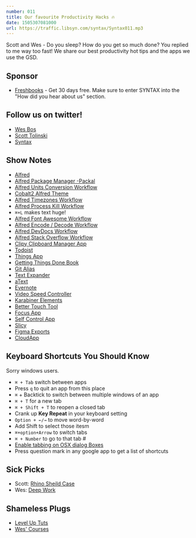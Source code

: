 ```yaml
---
number: 011
title: Our favourite Productivity Hacks 🔥
date: 1505307081000
url: https://traffic.libsyn.com/syntax/Syntax011.mp3
---
```


Scott and Wes - Do you sleep? How do you get so much done? You replied to me way too fast! We share our best productivity hot tips and the apps we use the GSD.

## Sponsor
* [Freshbooks](https://freshbooks.com/syntax) - Get 30 days free. Make sure to enter SYNTAX into the "How did you hear about us" section.

## Follow us on twitter!
* [Wes Bos](https://twitter.com/wesbos)
* [Scott Tolinski](https://twitter.com/stolinski)
* [Syntax](https://twitter.com/SyntaxFM)

## Show Notes

* [Alfred](https://www.alfredapp.com/)
* [Alfred Package Manager -Packal](http://www.packal.org/)
* [Alfred Units Conversion Workflow](http://www.packal.org/workflow/units)
* [Cobalt2 Alfred Theme](https://github.com/wesbos/Cobalt2-Alfred-Theme)
* [Alfred Timezones Workflow](http://www.packal.org/workflow/timezones)
* [Alfred Process Kill Workflow](https://github.com/ngreenstein/alfred-process-killer)
* `⌘+L` makes text huge!
* [Alfred Font Awesome Workflow](https://github.com/ruedap/alfred-font-awesome-workflow)
* [Alfred Encode / Decode Workflow](https://github.com/willfarrell/alfred-encode-decode-workflow)
* [Alfred DevDocs Workflow](https://github.com/yannickglt/alfred-devdocs)
* [Alfred Stack Overflow Workflow](https://github.com/deanishe/alfred-stackoverflow)
* [Clipy Clipboard Manager App](https://clipy-app.com/)
* [Todoist](https://en.todoist.com/)
* [Things App](https://culturedcode.com/things/)
* [Getting Things Done Book](https://www.amazon.ca/Getting-Things-Done-Stress-Free-Productivity/dp/0143126563/ref=pd_lpo_sbs_14_t_0?_encoding=UTF8&psc=1&refRID=MHJARXPDAEP4QJA5R0FP)
* [Git Alias](https://git-scm.com/book/en/v2/Git-Basics-Git-Aliases)
* [Text Expander](https://smilesoftware.com/textexpander)
* [aText](https://www.trankynam.com/atext/)
* [Evernote](https://evernote.com/)
* [Video Speed Controller](https://chrome.google.com/webstore/detail/video-speed-controller/nffaoalbilbmmfgbnbgppjihopabppdk?hl=en)
* [Karabiner Elements](https://github.com/tekezo/Karabiner-Elements/)
* [Better Touch Tool](https://www.boastr.net/)
* [Focus App](https://heyfocus.com/)
* [Self Control App](https://selfcontrolapp.com/)
* [Slicy](http://macrabbit.com/slicy/)
* [Figma Exports](https://www.figma.com)
* [CloudApp](https://my.cl.ly/r/0O0c442O0w1Z0n3W)


## Keyboard Shortcuts You Should Know
Sorry windows users.
* `⌘ + Tab` switch between apps
* Press `q` to quit an app from this place
* `⌘` + Backtick to switch between multiple windows of an app
* `⌘ + T` for a new tab
* `⌘ + Shift + T` to reopen a closed tab
* Crank up **Key Repeat** in your keyboard setting
* `Option + ←/→` to move word-by-word
* Add Shift to select those itesm
* `⌘+option+Arrow` to switch tabs
* `⌘ + Number` to go to that tab #
* [Enable tabbing on OSX dialog Boxes](wesbos.com/osx-dialog-boxes-keyboard-tab/)
* Press question mark in any google app to get a list of shortcuts

## Sick Picks
* Scott: [Rhino Sheild Case](http://amzn.to/2iXXxZE)
* Wes: [Deep Work](https://www.amazon.ca/Deep-Work-Focused-Success-Distracted/dp/1455586692)

## Shameless Plugs
* [Level Up Tuts](https://www.leveluptutorials.com/)
* [Wes' Courses](https://wesbos.com/coursres)

